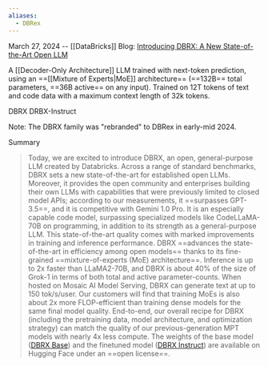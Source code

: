 ```yaml
---
aliases:
  - DBRex
---
```



March 27, 2024 -- [[DataBricks]]
Blog: [Introducing DBRX: A New State-of-the-Art Open LLM](https://www.databricks.com/blog/introducing-dbrx-new-state-art-open-llm)

A [[Decoder-Only Architecture]] LLM trained with next-token prediction, using an ==[[Mixture of Experts|MoE]] architecture== (==132B== total parameters, ==36B active== on any input). Trained on 12T tokens of text and code data with a maximum context length of 32k tokens.

DBRX
DRBX-Instruct

Note: The DBRX family was "rebranded" to DBRex in early-mid 2024.

Summary
> Today, we are excited to introduce DBRX, an open, general-purpose LLM created by Databricks. Across a range of standard benchmarks, DBRX sets a new state-of-the-art for established open LLMs. Moreover, it provides the open community and enterprises building their own LLMs with capabilities that were previously limited to closed model APIs; according to our measurements, it ==surpasses GPT-3.5==, and it is competitive with Gemini 1.0 Pro. It is an especially capable code model, surpassing specialized models like CodeLLaMA-70B on programming, in addition to its strength as a general-purpose LLM.
> This state-of-the-art quality comes with marked improvements in training and inference performance. DBRX ==advances the state-of-the-art in efficiency among open models== thanks to its fine-grained ==mixture-of-experts (MoE) architecture==. Inference is up to 2x faster than LLaMA2-70B, and DBRX is about 40% of the size of Grok-1 in terms of both total and active parameter-counts. When hosted on Mosaic AI Model Serving, DBRX can generate text at up to 150 tok/s/user. Our customers will find that training MoEs is also about 2x more FLOP-efficient than training dense models for the same final model quality. End-to-end, our overall recipe for DBRX (including the pretraining data, model architecture, and optimization strategy) can match the quality of our previous-generation MPT models with nearly 4x less compute.
The weights of the base model ([DBRX Base](https://huggingface.co/databricks/dbrx-base)) and the finetuned model ([DBRX Instruct](https://huggingface.co/databricks/dbrx-instruct)) are available on Hugging Face under an ==open license==.
